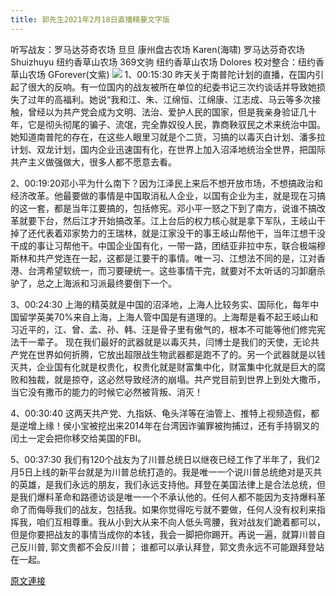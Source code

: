```yaml
---
title: 郭先生2021年2月18日直播精要文字版
---
```


听写战友：罗马达芬奇农场 旦旦
康州盘古农场 Karen(海啸)
罗马达芬奇农场 Shuizhuyu
纽约香草山农场 369文驹
纽约香草山农场 Dolores
校对整合：纽约香草山农场 GForever(文紫)
![](https://assets.gnews.org/wp-content/uploads/2021/02/0218.jpg)
1、00:15:30 昨天关于南普陀计划的直播，在国内引起了很大的反响。有一位国内的战友被所在单位的纪委书记三次约谈话并导致她损失了过年的高福利。她说“我和江、朱、江绵恒、江绵康、江志成、马云等多次接触，曾经以为共产党会成为文明、法治、爱护人民的国家，但是我亲身验证几十年，它是彻头彻尾的骗子、流氓，完全靠奴役人民，靠商鞅驭民之术来统治中国。她知道南普陀的存在，在这些人眼里习就是个二货，习搞的以毒灭白计划、潘多拉计划、双龙计划，国内企业迅速国有化，在世界上加入沼泽地统治全世界，把国际共产主义做强做大，很多人都不愿意去看。

2、00:19:20邓小平为什么南下？因为江泽民上来后不想开放市场，不想搞政治和经济改革。他最要做的事情是中国取消私人企业，以国有企业为主，就是现在习搞的这一套，都是当年江要搞的，包括修宪。邓小平一怒之下到了南方，说谁不搞改革就要下台，然后江才开始搞改革。江上台后的权力核心就是拿下军队，王岐山干掉了还代表着邓家势力的王瑞林，就是江家没干的事王岐山帮他干，当年江想干没干成的事让习帮他干。中国企业国有化，一带一路，团结亚非拉中东，联合极端穆斯林和共产党连在一起，这都是江要干的事情。唯一习、江想法不同的是，江对香港、台湾希望软统一，而习要硬统一。这些事情干完，就要对不太听话的习卸磨杀驴了，总之上海派和习派最终要倒下一个。

3、00:24:30 上海的精英就是中国的沼泽地，上海人比较务实、国际化，每年中国留学英美70%来自上海，上海人管中国是有道理的。上海帮是看不起王岐山和习近平的，江、曾、孟、孙、韩、汪是骨子里有傲气的，根本不可能等他们修完宪法干一辈子。
现在我们最好的武器就是以毒灭共，闫博士是我们的天使，无论共产党在世界如何折腾，它放出超限战生物武器都是跑不了的。另一个武器就是以钱灭共，企业国有化就是权贵化，权贵化就是财富集中化，财富集中化就是巨大的腐败和独裁，就是掠夺，这必然导致经济的崩塌。共产党目前到世界上到处大撒币，当它没有撒币的能力的时候它必然被背叛、消灭！

4、00:30:40 这两天共产党、九指妖、龟头洋等在油管上、推特上视频造假，都是逆增上缘！侯小宝被挖出来2014年在台湾因诈骗罪被拘捕过，还有手持钢叉的闰土一定会把你移交给美国的FBI。

5、00:37:30 我们有120个战友为了川普总统日以继夜已经工作了半年了，我们2月5日上线的新平台就是为川普总统打造的。我是唯一一个说川普总统绝对是灭共的英雄，是我们永远的朋友，我们永远支持他。拜登在美国法律上是合法总统，但是我们爆料革命和路德访谈是唯一一个不承认他的。任何人都不能因为支持爆料革命了而侮辱我们的战友，包括我。如果你觉得吃亏就不要做，任何人没有权利来指挥我，咱们互相尊重。我从小到大从来不向人低头弯腰，我对战友们跪着都可以，但是你要把战友的事情当成你的本钱，我会一脚把你踢开。再说一遍，就算川普自己反川普, 郭文贵都不会反川普； 谁都可以承认拜登，郭文贵永远不可能跟拜登站在一起。

[原文連接](https://gnews.org/zh-hans/916824/)